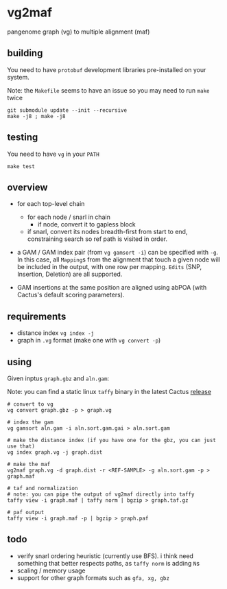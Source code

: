 # vg2maf

pangenome graph (vg) to multiple alignment (maf)

## building

You need to have `protobuf` development libraries pre-installed on your system.

Note: the `Makefile` seems to have an issue so you may need to run `make` twice
```
git submodule update --init --recursive
make -j8 ; make -j8
```

## testing

You need to have `vg` in your `PATH`

```
make test
```

## overview

* for each top-level chain
    * for each node / snarl in chain
        * if node, convert it to gapless block
	* if snarl, convert its nodes breadth-first from start to end, constraining search so ref path is visited in order.

* a GAM / GAM index pair (from `vg gamsort -i`) can be specified with `-g`. In this case, all `Mapping`s from the alignment that touch a given node will be included in the output, with one row per mapping.  `Edits` (SNP, Insertion, Deletion) are all supported.

* GAM insertions at the same position are aligned using abPOA (with Cactus's default scoring parameters).

## requirements

* distance index `vg index -j`
* graph in `.vg` format (make one with `vg convert -p`)

## using

Given inptus `graph.gbz` and `aln.gam`:

Note: you can find a static linux `taffy` binary in the latest Cactus [release](https://github.com/ComparativeGenomicsToolkit/cactus/releases)

```
# convert to vg
vg convert graph.gbz -p > graph.vg

# index the gam
vg gamsort aln.gam -i aln.sort.gam.gai > aln.sort.gam

# make the distance index (if you have one for the gbz, you can just use that)
vg index graph.vg -j graph.dist

# make the maf
vg2maf graph.vg -d graph.dist -r <REF-SAMPLE> -g aln.sort.gam -p > graph.maf

# taf and normalization
# note: you can pipe the output of vg2maf directly into taffy
taffy view -i graph.maf | taffy norm | bgzip > graph.taf.gz

# paf output
taffy view -i graph.maf -p | bgzip > graph.paf

```

## todo

* verify snarl ordering heuristic (currently use BFS).  i think need something that better respects paths, as `taffy norm` is adding `N`s
* scaling / memory usage
* support for other graph formats such as `gfa, xg, gbz`


